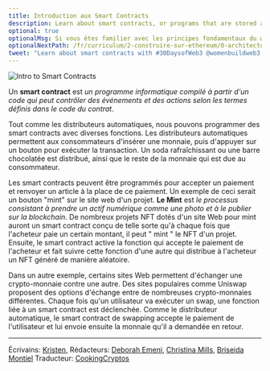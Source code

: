 ```yaml
---
title: Introduction aux Smart Contracts
description: Learn about smart contracts, or programs that are stored and run on blockchains.
optional: true
optionalMsg: Si vous êtes familier avec les principes fondamentaux du web3 et que vous avez déjà votre propre wallet de crypto-monnaies, n'hésitez pas à passer à la section suivante !
optionalNextPath: /fr/curriculum/2-construire-sur-ethereum/0-architecture-client-serveur
tweet: "Learn about smart contracts with #30DaysofWeb3 @womenbuildweb3 🌐"
---
```


![Intro to Smart Contracts](https://user-images.githubusercontent.com/15064710/180661915-e5225c08-7428-4a71-b521-c633023f747e.png)

Un **smart contract** est _un programme informatique compilé à partir d'un code qui peut contrôler des événements et des actions selon les termes définis dans le code du contrat_.

Tout comme les distributeurs automatiques, nous pouvons programmer des smart contracts avec diverses fonctions. Les distributeurs automatiques permettent aux consommateurs d'insérer une monnaie, puis d'appuyer sur un bouton pour exécuter la transaction. Un soda rafraîchissant ou une barre chocolatée est distribué, ainsi que le reste de la monnaie qui est due au consommateur.

Les smart contracts peuvent être programmés pour accepter un paiement et renvoyer un article à la place de ce paiement. Un exemple de ceci serait un bouton "mint" sur le site web d'un projet. **Le Mint** est _le processus consistant à prendre un actif numérique comme une photo et à le publier sur la blockchain_. De nombreux projets NFT dotés d'un site Web pour mint auront un smart contract conçu de telle sorte qu'à chaque fois que l'acheteur paie un certain montant, il peut " mint " le NFT d'un projet. Ensuite, le smart contract active la fonction qui accepte le paiement de l'acheteur et fait suivre cette fonction d'une autre qui distribue à l'acheteur un NFT généré de manière aléatoire.

Dans un autre exemple, certains sites Web permettent d'échanger une crypto-monnaie contre une autre. Des sites populaires comme Uniswap proposent des options d'échange entre de nombreuses crypto-monnaies différentes. Chaque fois qu'un utilisateur va exécuter un swap, une fonction liée à un smart contract est déclenchée. Comme le distributeur automatique, le smart contract de swapping accepte le paiement de l'utilisateur et lui envoie ensuite la monnaie qu'il a demandée en retour.

---

Écrivains: [Kristen](https://twitter.com/CuddleofDeath),
Rédacteurs: [Deborah Emeni](https://twitter.com/_emeni_deborah), [Christina Mills](https://twitter.com/bombayonchain), [Briseida Montiel](https://twitter.com/brizism)
Traducteur: [CookingCryptos](https://twitter.com/CookingCryptos)

